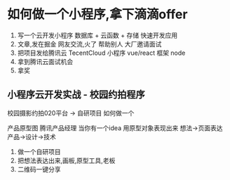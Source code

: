 # 如何做一个小程序,拿下滴滴offer

1. 写一个云开发小程序
    数据库 + 云函数 + 存储 快速开发应用
2. 文章,发在掘金
    网友交流,火了
    帮助别人
    大厂邀请面试
3. 把项目发给腾讯云
    TecentCloud 
    小程序 vue/react 框架 node
4. 拿到腾讯云面试机会
5. 拿奖

## 小程序云开发实战 - 校园约拍程序

校园摄影约拍020平台 -> 自研项目
如何做一个

产品原型图 腾讯产品经理
当你有一个idea 用原型对象表现出来
想法->页面表达
产品->设计->技术
1. 做一个自研项目
2. 把想法表达出来,画板,原型工具,老板
3. 二维码一键分享